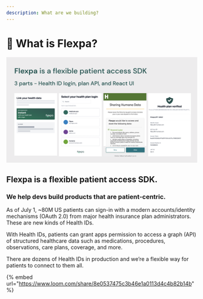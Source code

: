 ```yaml
---
description: What are we building?
---
```


# 🤔 What is Flexpa?

![](.gitbook/assets/139943531-6525c47c-fa64-4c15-9406-d515bb27ce1c.png)

## Flexpa is a flexible patient access SDK.

### We help devs build products that are patient-centric.

As of July 1, \~80M US patients can sign-in with a modern accounts/identity mechanisms (OAuth 2.0) from major health insurance plan administrators. These are new kinds of Health IDs.

With Health IDs, patients can grant apps permission to access a graph (API) of structured healthcare data such as medications, procedures, observations, care plans, coverage, and more.

There are dozens of Health IDs in production and we’re a flexible way for patients to connect to them all.

{% embed url="https://www.loom.com/share/8e0537475c3b46e1a0113d4c4b82b14b" %}

